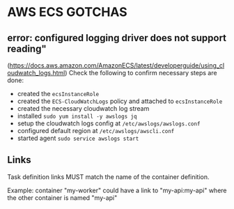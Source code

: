 # AWS ECS GOTCHAS

## error: configured logging driver does not support reading"

(https://docs.aws.amazon.com/AmazonECS/latest/developerguide/using_cloudwatch_logs.html)
Check the following to confirm necessary steps are done:

- created the `ecsInstanceRole`
- created the `ECS-CloudWatchLogs` policy and attached to `ecsInstanceRole`
- created the necessary cloudwatch log stream
- installed `sudo yum install -y awslogs jq`
- setup the cloudwatch logs config at `/etc/awslogs/awslogs.conf`
- configured default region at `/etc/awslogs/awscli.conf`
- started agent `sudo service awslogs start`

## Links

Task definition links MUST match the name of the container definition.

Example: container "my-worker" could have a link to "my-api:my-api" where the
other container is named "my-api"
